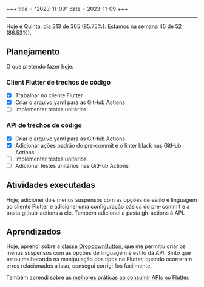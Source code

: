 +++
title = "2023-11-09"
date = 2023-11-09
+++

---

Hoje é Quinta, dia 313 de 365 (85.75%). Estamos na semana 45 de 52 (86.53%).

## Planejamento

O que pretendo fazer hoje:

### Client Flutter de trechos de código
- [x] Trabalhar no cliente Flutter
- [x] Criar o arquivo yaml para as GitHub Actions
- [ ] Implementar testes unitários

### API de trechos de código
- [x] Criar o arquivo yaml para as GitHub Actions
- [x] Adicionar ações padrão do pre-commit e o linter black nas GitHub Actions
- [ ] Implementar testes unitários
- [ ] Adicionar testes unitários nas GitHub Actions

## Atividades executadas

Hoje, adicionei dois menus suspensos com as opções de estilo e linguagem ao cliente Flutter e adicionei uma configuração básica do pre-commit e a pasta github-actions a ele. Também adicionei a pasta gh-actions à API.

## Aprendizados

Hoje, aprendi sobre a [classe DropdownButton](https://api.flutter.dev/flutter/material/DropdownButton-class.html?v=1.0.22&gclid=Cj0KCQiAo7KqBhDhARIsAKhZ4uj_sxFdzwUVYsPfwzXsSkOBewspfYZ8JSd050ACIO-fINXfmvFo1SwaAkkOEALw_wcB&gclsrc=aw.ds), que me permitiu criar os menus suspensos com as opções de linguagem e estilo da API. Sinto que estou melhorando na manipulação dos tipos no Flutter, quando ocorreram erros relacionados a isso, consegui corrigi-los facilmente.

Também aprendi sobre as [melhores práticas ao consumir APIs no Flutter](https://www.section.io/engineering-education/consuming-apis-in-flutter/).
```
